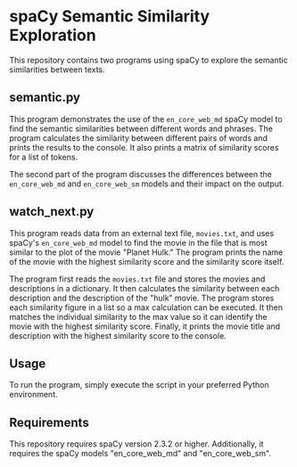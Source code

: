 # spaCy Semantic Similarity Exploration

This repository contains two programs using spaCy to explore the semantic similarities between texts.

## semantic.py

This program demonstrates the use of the `en_core_web_md` spaCy model to find the semantic similarities between different words and phrases. The program calculates the similarity between different pairs of words and prints the results to the console. It also prints a matrix of similarity scores for a list of tokens.

The second part of the program discusses the differences between the `en_core_web_md` and `en_core_web_sm` models and their impact on the output.

## watch_next.py

This program reads data from an external text file, `movies.txt`, and uses spaCy's `en_core_web_md` model to find the movie in the file that is most similar to the plot of the movie "Planet Hulk." The program prints the name of the movie with the highest similarity score and the similarity score itself.

The program first reads the `movies.txt` file and stores the movies and descriptions in a dictionary. It then calculates the similarity between each description and the description of the "hulk" movie. The program stores each similarity figure in a list so a max calculation can be executed. It then matches the individual similarity to the max value so it can identify the movie with the highest similarity score. Finally, it prints the movie title and description with the highest similarity score to the console.

## Usage

To run the program, simply execute the script in your preferred Python environment.

## Requirements

This repository requires spaCy version 2.3.2 or higher. Additionally, it requires the spaCy models "en_core_web_md" and "en_core_web_sm".
